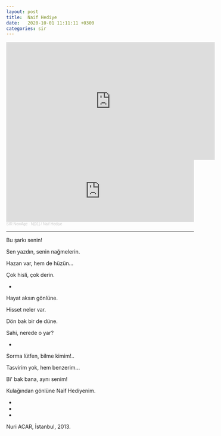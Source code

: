 ```yaml
---
layout: post
title:  Naif Hediye
date:   2020-10-01 11:11:11 +0300
categories: sir
---
```


<iframe width="560" height="315"
src="https://www.youtube.com/embed/w3YR7MvYzoM" frameborder="0"
allow="accelerometer; autoplay; clipboard-write; encrypted-media; gyroscope;
picture-in-picture" allowfullscreen></iframe>

<iframe width="100%" height="166" scrolling="no" frameborder="no" allow="autoplay" src="https://w.soundcloud.com/player/?url=https%3A//api.soundcloud.com/tracks/937688332&color=%23ff5500&auto_play=false&hide_related=false&show_comments=true&show_user=true&show_reposts=false&show_teaser=true"></iframe><div style="font-size: 10px; color: #cccccc;line-break: anywhere;word-break: normal;overflow: hidden;white-space: nowrap;text-overflow: ellipsis; font-family: Interstate,Lucida Grande,Lucida Sans Unicode,Lucida Sans,Garuda,Verdana,Tahoma,sans-serif;font-weight: 100;"><a href="https://soundcloud.com/sirnewage" title="SIR NewAge" target="_blank" style="color: #cccccc; text-decoration: none;">SIR NewAge</a> · <a href="https://soundcloud.com/sirnewage/naif-hediye" title="N[01] / Naif Hediye" target="_blank" style="color: #cccccc; text-decoration: none;">N[01] / Naif Hediye</a></div>

---

Bu şarkı senin!

Sen yazdın, senin nağmelerin.

Hazan var, hem de hüzün...

Çok hisli, çok derin.

+

Hayat aksın gönlüne.

Hisset neler var.

Dön bak bir de düne.

Sahi, nerede o yar?

+

Sorma lütfen, bilme kimim!..

Tasvirim yok, hem benzerim...

Bi' bak bana, aynı senim!

Kulağından gönlüne Naif Hediyenim.

+
+
+

Nuri ACAR, İstanbul, 2013.
